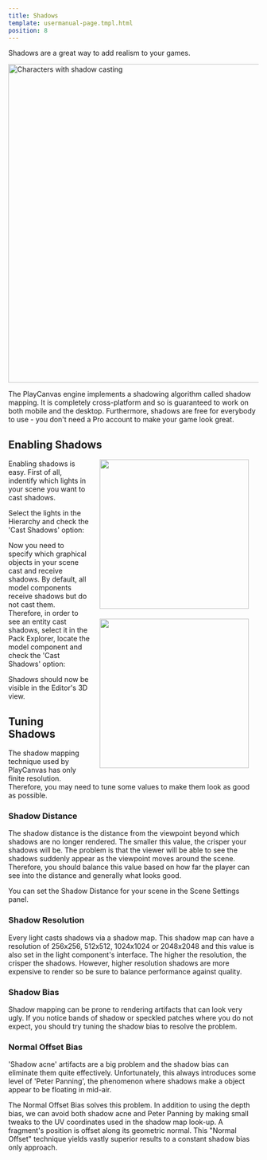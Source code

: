 ```yaml
---
title: Shadows
template: usermanual-page.tmpl.html
position: 8
---
```


Shadows are a great way to add realism to your games.

<img alt="Characters with shadow casting" width="640" src="/images/shadows/doom3_shadows.png"></img>

The PlayCanvas engine implements a shadowing algorithm called shadow mapping. It is completely cross-platform and so is guaranteed to work on both mobile and the desktop. Furthermore, shadows are free for everybody to use - you don't need a Pro account to make your game look great.

## Enabling Shadows

<img src="/images/user-manual/components/component-light-directional.jpg" style="width: 300px; float: right; padding: 20px; padding-top: 0px;"/>

Enabling shadows is easy. First of all, indentify which lights in your scene you want to cast shadows.

Select the lights in the Hierarchy and check the 'Cast Shadows' option:

<img src="/images/user-manual/components/component-model.jpg" style="width: 300px; float: right; padding: 20px; padding-top: 0px;"/>

Now you need to specify which graphical objects in your scene cast and receive shadows. By default, all model components receive shadows but do not cast them. Therefore, in order to see an entity cast shadows, select it in the Pack Explorer, locate the model component and check the 'Cast Shadows' option:

Shadows should now be visible in the Editor's 3D view.

## Tuning Shadows

The shadow mapping technique used by PlayCanvas has only finite resolution. Therefore, you may need to tune some values to make them look as good as possible.

### Shadow Distance

The shadow distance is the distance from the viewpoint beyond which shadows are no longer rendered. The smaller this value, the crisper your shadows will be. The problem is that the viewer will be able to see the shadows suddenly appear as the viewpoint moves around the scene. Therefore, you should balance this value based on how far the player can see into the distance and generally what looks good.

You can set the Shadow Distance for your scene in the Scene Settings panel.

### Shadow Resolution

Every light casts shadows via a shadow map. This shadow map can have a resolution of 256x256, 512x512, 1024x1024 or 2048x2048 and this value is also set in the light component's interface. The higher the resolution, the crisper the shadows. However, higher resolution shadows are more expensive to render so be sure to balance performance against quality.

### Shadow Bias

Shadow mapping can be prone to rendering artifacts that can look very ugly. If you notice bands of shadow or speckled patches where you do not expect, you should try tuning the shadow bias to resolve the problem.

### Normal Offset Bias

'Shadow acne' artifacts are a big problem and the shadow bias can eliminate them quite effectively. Unfortunately, this always introduces some level of 'Peter Panning', the phenomenon where shadows make a object appear to be floating in mid-air.

The Normal Offset Bias solves this problem. In addition to using the depth bias, we can avoid both shadow acne and Peter Panning by making small tweaks to the UV coordinates used in the shadow map look-up. A fragment's position is offset along its geometric normal. This "Normal Offset" technique yields vastly superior results to a constant shadow bias only approach.

